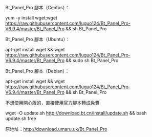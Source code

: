 Bt_Panel_Pro 腳本（Centos）：

yum -y install wget;wget https://raw.githubusercontent.com/luguo124/Bt_Panel_Pro-V6.9.4/master/Bt_Panel_Pro && sh Bt_Panel_Pro

Bt_Panel_Pro 腳本（Ubuntu）：

apt-get install wget && wget https://raw.githubusercontent.com/luguo124/Bt_Panel_Pro-V6.9.4/master/Bt_Panel_Pro && sudo sh Bt_Panel_Pro

Bt_Panel_Pro 腳本（Debian）：

apt-get install wget && wget https://raw.githubusercontent.com/luguo124/Bt_Panel_Pro-V6.9.4/master/Bt_Panel_Pro && sh Bt_Panel_Pro

不想使用開心版的，直接使用官方腳本轉成免費

wget -O update.sh http://download.bt.cn/install/update.sh && bash update.sh free

原地址：http://download.umaru.uk/Bt_Panel_Pro

